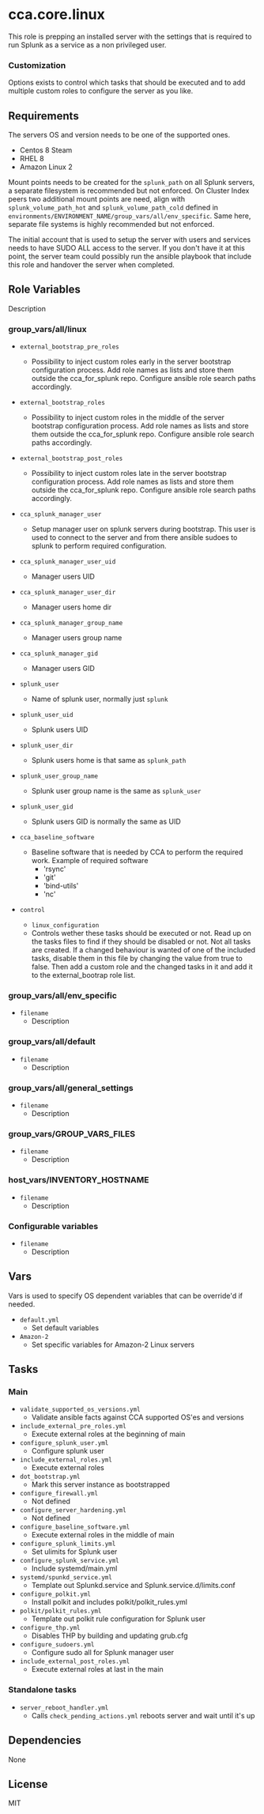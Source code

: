 cca.core.linux
==============

This role is prepping an installed server with the settings that is required to run Splunk as a service as a non privileged user.

### Customization
Options exists to control which tasks that should be executed and to add multiple custom roles to configure the server as you like.

Requirements
------------

The servers OS and version needs to be one of the supported ones.
  - Centos 8 Steam
  - RHEL 8
  - Amazon Linux 2

Mount points needs to be created for the `splunk_path` on all Splunk servers, a separate filesystem is recommended but not enforced.
On Cluster Index peers two additional mount points are need, align with `splunk_volume_path_hot` and `splunk_volume_path_cold` defined in `environments/ENVIRONMENT_NAME/group_vars/all/env_specific`. Same here, separate file systems is highly recommended but not enforced.

The initial account that is used to setup the server with users and services needs to have SUDO ALL access to the server. If you don't have it at this point, the server team could possibly run the ansible playbook that include this role and handover the server when completed.

Role Variables
--------------

Description

### group_vars/all/linux
* `external_bootstrap_pre_roles`
  * Possibility to inject custom roles early in the server bootstrap configuration process. Add role names as lists and store them outside the cca_for_splunk repo. Configure ansible role search paths accordingly.
* `external_bootstrap_roles`
  * Possibility to inject custom roles in the middle of the server bootstrap configuration process. Add role names as lists and store them outside the cca_for_splunk repo. Configure ansible role search paths accordingly.
*  `external_bootstrap_post_roles`
   * Possibility to inject custom roles late in the server bootstrap configuration process. Add role names as lists and store them outside the cca_for_splunk repo. Configure ansible role search paths accordingly.
* `cca_splunk_manager_user`
  * Setup manager user on splunk servers during bootstrap. This user is used to connect to the server and from there ansible sudoes to splunk to perform required configuration.
* `cca_splunk_manager_user_uid`
  * Manager users UID
* `cca_splunk_manager_user_dir`
  * Manager users home dir
* `cca_splunk_manager_group_name`
  * Manager users group name
* `cca_splunk_manager_gid`
  * Manager users GID
* `splunk_user`
  * Name of splunk user, normally just `splunk`
* `splunk_user_uid`
  * Splunk users UID
* `splunk_user_dir`
  * Splunk users home is that same as `splunk_path`
* `splunk_user_group_name`
  * Splunk user group name is the same as `splunk_user`
* `splunk_user_gid`
  * Splunk users GID is normally the same as UID
* `cca_baseline_software`
  * Baseline software that is needed by CCA to perform the required work. Example of required software
    - 'rsync'
    - 'git'
    - 'bind-utils'
    - 'nc'

* `control`
  * `linux_configuration`
  * Controls wether these tasks should be executed or not. Read up on the tasks files to find if they should be disabled or not. Not all tasks are created. If a changed behaviour is wanted of one of the included tasks, disable them in this file by changing the value from true to false. Then add a custom role and the changed tasks in it and add it to the external_bootrap role list.

### group_vars/all/env_specific
* `filename`
  * Description

### group_vars/all/default
* `filename`
  * Description

### group_vars/all/general_settings
* `filename`
  * Description

### group_vars/GROUP_VARS_FILES
* `filename`
  * Description

### host_vars/INVENTORY_HOSTNAME
* `filename`
  * Description

### Configurable variables
* `filename`
  * Description


Vars
------------

Vars is used to specify OS dependent variables that can be override'd if needed.

* `default.yml`
  * Set default variables
* `Amazon-2`
  * Set specific variables for Amazon-2 Linux servers


Tasks
------------

### Main
* `validate_supported_os_versions.yml`
  * Validate ansible facts against CCA supported OS'es and versions
* `include_external_pre_roles.yml`
  * Execute external roles at the beginning of main
* `configure_splunk_user.yml`
  * Configure splunk user
* `include_external_roles.yml`
  * Execute external roles
* `dot_bootstrap.yml`
  * Mark this server instance as bootstrapped
* `configure_firewall.yml`
  * Not defined
* `configure_server_hardening.yml`
  * Not defined
* `configure_baseline_software.yml`
  * Execute external roles in the middle of main
* `configure_splunk_limits.yml`
  * Set ulimits for Splunk user
* `configure_splunk_service.yml`
  * Include systemd/main.yml
*  `systemd/spunkd_service.yml`
   * Template out Splunkd.service and Splunk.service.d/limits.conf
* `configure_polkit.yml`
  * Install polkit and includes polkit/polkit_rules.yml
* `polkit/polkit_rules.yml`
  * Template out polkit rule configuration for Splunk user
* `configure_thp.yml`
  * Disables THP by building and updating grub.cfg
* `configure_sudoers.yml`
  * Configure sudo all for Splunk manager user
* `include_external_post_roles.yml`
  * Execute external roles at last in the main

### Standalone tasks
* `server_reboot_handler.yml`
  * Calls `check_pending_actions.yml` reboots server and wait until it's up

Dependencies
------------
None

License
-------

MIT